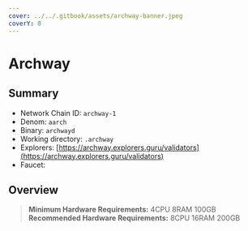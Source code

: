 ```yaml
---
cover: ../../.gitbook/assets/archway-banner.jpeg
coverY: 0
---
```


# Archway

## Summary

* Network Chain ID: `archway-1`
* Denom: `aarch`
* Binary: `archwayd`
* Working directory: `.archway`
* Explorers: [https://archway.explorers.guru/validators](https://archway.explorers.guru/validators)
* Faucet:

## Overview

> **Minimum Hardware Requirements:** 4CPU 8RAM 100GB \
> **Recommended Hardware Requirements:** 8CPU 16RAM 200GB
